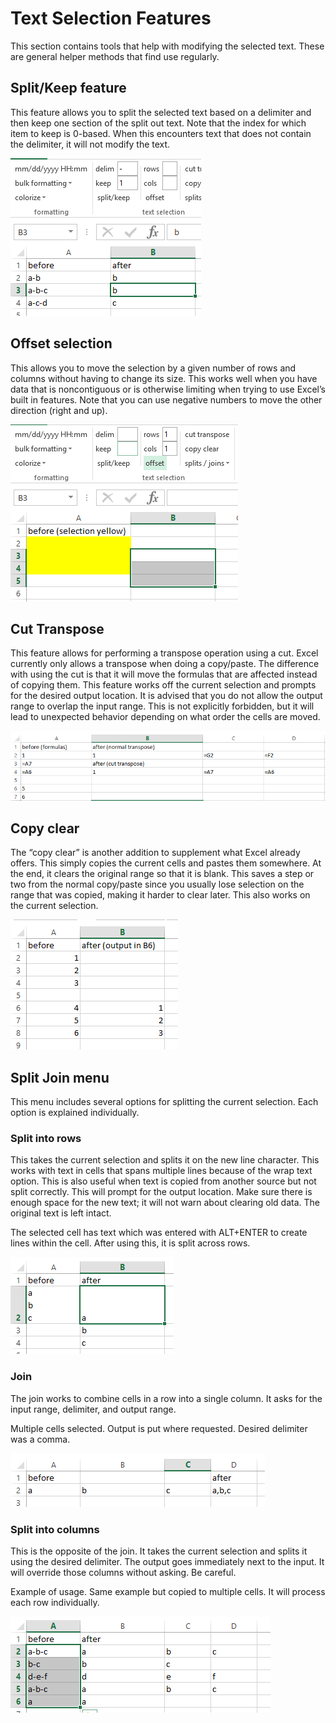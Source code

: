 # Text Selection Features

This section contains tools that help with modifying the selected text.  These are general helper methods that find use regularly.

## Split/Keep feature

This feature allows you to split the selected text based on a delimiter and then keep one section of the split out text. Note that the index for which item to keep is 0-based.  When this encounters text that does not contain the delimiter, it will not modify the text.

![split and keep](./images/text-selection/split%20and%20keep.png)

## Offset selection

This allows you to move the selection by a given number of rows and columns without having to change its size. This works well when you have data that is noncontiguous or is otherwise limiting when trying to use Excel’s built in features.  Note that you can use negative numbers to move the other direction (right and up).

![offset](./images/text-selection/offset%20selection.png)

## Cut Transpose

This feature allows for performing a transpose operation using a cut.  Excel currently only allows a transpose when doing a copy/paste.  The difference with using the cut is that it will move the formulas that are affected instead of copying them.
This feature works off the current selection and prompts for the desired output location.  It is advised that you do not allow the output range to overlap the input range.  This is not explicitly forbidden, but it will lead to unexpected behavior depending on what order the cells are moved.

![cut transpose](./images/text-selection/cut%20transpose.png)

## Copy clear

The “copy clear” is another addition to supplement what Excel already offers.  This simply copies the current cells and pastes them somewhere.  At the end, it clears the original range so that it is blank.  This saves a step or two from the normal copy/paste since you usually lose selection on the range that was copied, making it harder to clear later.  This also works on the current selection.

![copy clear](./images/text-selection/copy%20clear.png)

## Split Join menu

This menu includes several options for splitting the current selection.  Each option is explained individually.

### Split into rows

This takes the current selection and splits it on the new line character.  This works with text in cells that spans multiple lines because of the wrap text option.  This is also useful when text is copied from another source but not split correctly.  This will prompt for the output location.  Make sure there is enough space for the new text; it will not warn about clearing old data.  The original text is left intact.

The selected cell has text which was entered with ALT+ENTER to create lines within the cell. After using this, it is split across rows.

![split into rows](./images/text-selection/split%20into%20rows.png)

### Join

The join works to combine cells in a row into a single column.  It asks for the input range, delimiter, and output range.

Multiple cells selected. Output is put where requested.  Desired delimiter was a comma.

![join](./images/text-selection/join%20columns.png)

### Split into columns

This is the opposite of the join.  It takes the current selection and splits it using the desired delimiter.  The output goes immediately next to the input.  It will override those columns without asking.  Be careful.

Example of usage. Same example but copied to multiple cells.  It will process each row individually.

![split into columns](./images/text-selection/split%20into%20columns.png)
